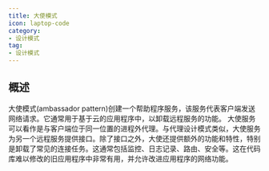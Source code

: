 ```yaml
---
title: 大使模式
icon: laptop-code
category:
- 设计模式
tag:
- 设计模式
---
```


## 概述

大使模式(ambassador pattern)创建一个帮助程序服务，该服务代表客户端发送网络请求。它通常用于基于云的应用程序中，以卸载远程服务的功能。
大使服务可以看作是与客户端位于同一位置的进程外代理。与代理设计模式类似，大使服务为另一个远程服务提供接口。除了接口之外，大使还提供额外的功能和特性，特别是卸载了常见的连接任务。这通常包括监控、日志记录、路由、安全等。这在代码库难以修改的旧应用程序中非常有用，并允许改进应用程序的网络功能。